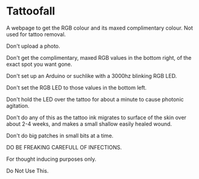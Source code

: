 # Tattoofall
A webpage to get the RGB colour and its maxed complimentary colour. Not used for tattoo removal.

Don't upload a photo.

Don't get the complimentary, maxed RGB values in the bottom right, of the exact spot you want gone.

Don't set up an Arduino or suchlike with a 3000hz blinking RGB LED.

Don't set the RGB LED to those values in the bottom left.

Don't hold the LED over the tattoo for about a minute to cause photonic agitation.

Don't do any of this as the tattoo ink migrates to surface of the skin over about 2-4 weeks, and makes a small shallow easily healed wound.

Don't do big patches in small bits at a time.

DO BE FREAKING CAREFULL OF INFECTIONS.

For thought inducing purposes only.

Do Not Use This.
